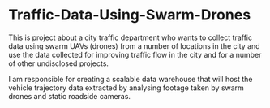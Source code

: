# Traffic-Data-Using-Swarm-Drones
This is project about a city traffic department who wants to collect traffic data using swarm UAVs (drones) from a number of locations in the city 
and use the data collected for improving traffic flow in the city and for a number of other undisclosed projects. 

I am responsible for creating a scalable data warehouse that will host the vehicle trajectory data extracted by analysing footage taken by swarm drones and static roadside cameras. 
